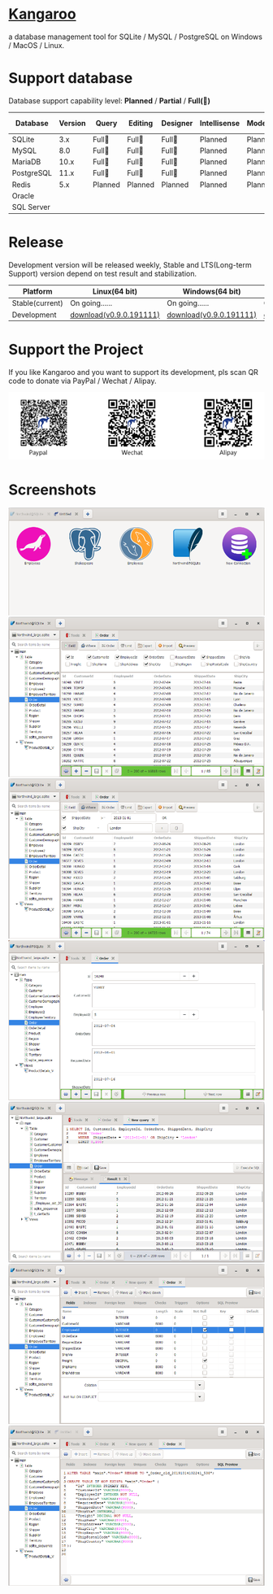 # [Kangaroo](https://dbkangaroo.github.io)
a database management tool for SQLite / MySQL / PostgreSQL on Windows / MacOS / Linux.

# Support database
Database support capability level: __Planned__ / __Partial__ / __Full(:100:)__

| Database       | Version   | Query     | Editing   | Designer    | Intellisense | Modeling | Export<br/>Import | DB Sync   | 
|----------------|-----------|-----------|-----------|-------------|--------------|----------|---------------|---------------|
| SQLite         | 3.x       | Full:100: | Full:100: | Full:100: | Planned     | Planned  | Partial(50%)       | Planned       |
| MySQL          | 8.0       | Full:100: | Full:100: | Full:100: | Planned     | Planned  | Partial(50%)       | Planned       |
| MariaDB        | 10.x      | Full:100: | Full:100: | Full:100: | Planned     | Planned  | Partial(50%)       | Planned       |
| PostgreSQL     | 11.x      | Full:100: | Full:100: | Full:100: | Planned     | Planned  | Partial(50%)       | Planned       |
| Redis          | 5.x       | Planned   | Planned   | Planned      | Planned     | Planned  | Planned       | Planned       |
| Oracle         |           |           |           |             |              |          |               |               |
| SQL Server     |           |           |           |             |              |          |               |               |


# Release
Development version will be released weekly, Stable and LTS(Long-term Support) version depend on test result and stabilization.

| Platform | Linux(64 bit)   | Windows(64 bit) | MacOS(64 bit)   |
|----------|-----------------|-----------------|-----------------|
| Stable(current) | On going......  | On going......  | On going......  |
| Development | [download(v0.9.0.191111)](https://dbkangaroo.github.io/download/v0.9.0.191111) | [download(v0.9.0.191111)](https://dbkangaroo.github.io/download/v0.9.0.191111) | [download(v0.9.0.191111)](https://dbkangaroo.github.io/download/v0.9.0.191111) |


# Support the Project
If you like Kangaroo and you want to support its development, pls scan QR code to donate via PayPal / Wechat / Alipay.

![Support project](./images/pay_wide.png)

# Screenshots
![Start page of connection](./images/kangaroo-start.png)
![Kangaroo grid view in table with custom columns](./images/kangaroo-grid.png)
![Kangaroo grid view in table with where statement](./images/kangaroo-grid2.png)
![Kangaroo grid view in form](./images/kangaroo-form.png)
![Kangaroo query view](./images/kangaroo-query.png)
![Kangaroo schema designer form](./images/kangaroo-designer.png)
![Kangaroo schema designer form with preview](./images/kangaroo-designer2.png)
